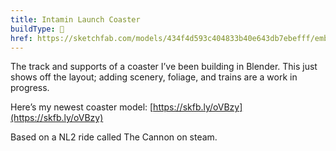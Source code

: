 ```yaml
---
title: Intamin Launch Coaster
buildType: 🎢
href: https://sketchfab.com/models/434f4d593c404833b40e643db7ebefff/embed
---
```

The track and supports of a coaster I’ve been building in Blender. This just shows off the layout; adding scenery, foliage, and trains are a work in progress.

Here’s my newest coaster model: [https://skfb.ly/oVBzy](https://skfb.ly/oVBzy)

Based on a NL2 ride called The Cannon on steam.

